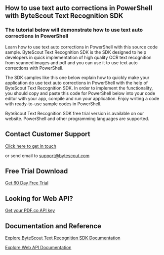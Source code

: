 ## How to use text auto corrections in PowerShell with ByteScout Text Recognition SDK

### The tutorial below will demonstrate how to use text auto corrections in PowerShell

Learn how to use text auto corrections in PowerShell with this source code sample. ByteScout Text Recognition SDK is the SDK designed to help developers in quick implementation of high quality OCR text recognition from scanned images and pdf and you can use it to use text auto corrections with PowerShell.

The SDK samples like this one below explain how to quickly make your application do use text auto corrections in PowerShell with the help of ByteScout Text Recognition SDK. In order to implement the functionality, you should copy and paste this code for PowerShell below into your code editor with your app, compile and run your application. Enjoy writing a code with ready-to-use sample codes in PowerShell.

ByteScout Text Recognition SDK free trial version is available on our website. PowerShell and other programming languages are supported.

## Contact Customer Support

[Click here to get in touch](https://bytescout.zendesk.com/hc/en-us/requests/new?subject=ByteScout%20Text%20Recognition%20SDK%20Question)

or send email to [support@bytescout.com](mailto:support@bytescout.com?subject=ByteScout%20Text%20Recognition%20SDK%20Question) 

## Free Trial Download

[Get 60 Day Free Trial](https://bytescout.com/download/web-installer?utm_source=github-readme)

## Looking for Web API? 

[Get your PDF.co API key](https://pdf.co/documentation/api?utm_source=github-readme)

## Documentation and Reference

[Explore ByteScout Text Recognition SDK Documentation](https://bytescout.com/documentation/index.html?utm_source=github-readme)

[Explore Web API Documentation](https://pdf.co/documentation/api?utm_source=github-readme)